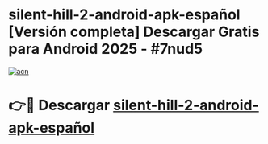 # silent-hill-2-android-apk-español  [Versión completa] Descargar Gratis para Android 2025 - #7nud5

[![acn](https://github.com/user-attachments/assets/0f9c940e-d8b0-45ae-aac7-cd30a18b3e1c)](https://apps.freeplayer.one?title=silent-hill-2-android-apk-español&ref=9F)

# 👉🔴 Descargar [silent-hill-2-android-apk-español](https://apps.freeplayer.one?title=silent-hill-2-android-apk-español&ref=9F)